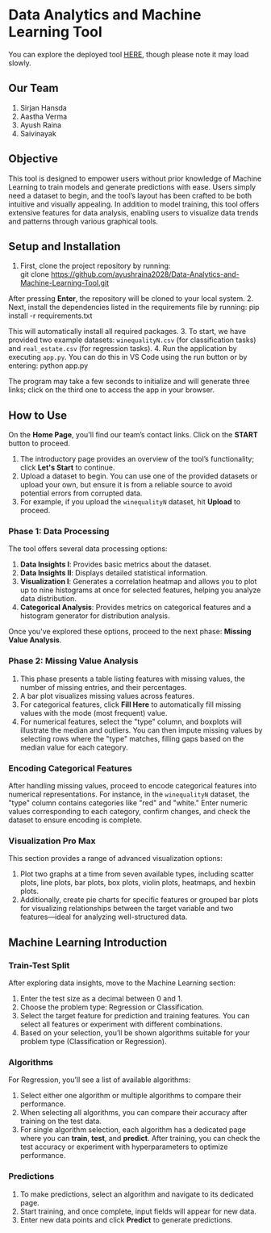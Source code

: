 # Data Analytics and Machine Learning Tool

You can explore the deployed tool [HERE](https://automaticmltool.onrender.com/), though please note it may load slowly.

## Our Team
1. Sirjan Hansda
2. Aastha Verma
3. Ayush Raina
4. Saivinayak

## Objective
This tool is designed to empower users without prior knowledge of Machine Learning to train models and generate predictions with ease. Users simply need a dataset to begin, and the tool’s layout has been crafted to be both intuitive and visually appealing. In addition to model training, this tool offers extensive features for data analysis, enabling users to visualize data trends and patterns through various graphical tools.

## Setup and Installation
1. First, clone the project repository by running:  
git clone https://github.com/ayushraina2028/Data-Analytics-and-Machine-Learning-Tool.git

After pressing **Enter**, the repository will be cloned to your local system.
2. Next, install the dependencies listed in the requirements file by running:
pip install -r requirements.txt

This will automatically install all required packages.
3. To start, we have provided two example datasets: `winequalityN.csv` (for classification tasks) and `real_estate.csv` (for regression tasks).
4. Run the application by executing `app.py`. You can do this in VS Code using the run button or by entering:
python app.py

The program may take a few seconds to initialize and will generate three links; click on the third one to access the app in your browser.

## How to Use
On the **Home Page**, you'll find our team’s contact links. Click on the **START** button to proceed.

1. The introductory page provides an overview of the tool’s functionality; click **Let's Start** to continue.
2. Upload a dataset to begin. You can use one of the provided datasets or upload your own, but ensure it is from a reliable source to avoid potential errors from corrupted data.
3. For example, if you upload the `winequalityN` dataset, hit **Upload** to proceed.

### Phase 1: Data Processing
The tool offers several data processing options:
1. **Data Insights I**: Provides basic metrics about the dataset.
2. **Data Insights II**: Displays detailed statistical information.
3. **Visualization I**: Generates a correlation heatmap and allows you to plot up to nine histograms at once for selected features, helping you analyze data distribution.
4. **Categorical Analysis**: Provides metrics on categorical features and a histogram generator for distribution analysis.

Once you've explored these options, proceed to the next phase: **Missing Value Analysis**.

### Phase 2: Missing Value Analysis
1. This phase presents a table listing features with missing values, the number of missing entries, and their percentages.
2. A bar plot visualizes missing values across features.
3. For categorical features, click **Fill Here** to automatically fill missing values with the mode (most frequent) value.
4. For numerical features, select the "type" column, and boxplots will illustrate the median and outliers. You can then impute missing values by selecting rows where the "type" matches, filling gaps based on the median value for each category.

### Encoding Categorical Features
After handling missing values, proceed to encode categorical features into numerical representations. For instance, in the `winequalityN` dataset, the "type" column contains categories like "red" and "white." Enter numeric values corresponding to each category, confirm changes, and check the dataset to ensure encoding is complete.

### Visualization Pro Max
This section provides a range of advanced visualization options:
1. Plot two graphs at a time from seven available types, including scatter plots, line plots, bar plots, box plots, violin plots, heatmaps, and hexbin plots.
2. Additionally, create pie charts for specific features or grouped bar plots for visualizing relationships between the target variable and two features—ideal for analyzing well-structured data.

## Machine Learning Introduction

### Train-Test Split
After exploring data insights, move to the Machine Learning section:
1. Enter the test size as a decimal between 0 and 1.
2. Choose the problem type: Regression or Classification.
3. Select the target feature for prediction and training features. You can select all features or experiment with different combinations.
4. Based on your selection, you’ll be shown algorithms suitable for your problem type (Classification or Regression).

### Algorithms
For Regression, you’ll see a list of available algorithms:
1. Select either one algorithm or multiple algorithms to compare their performance.
2. When selecting all algorithms, you can compare their accuracy after training on the test data.
3. For single algorithm selection, each algorithm has a dedicated page where you can **train**, **test**, and **predict**. After training, you can check the test accuracy or experiment with hyperparameters to optimize performance.

### Predictions
1. To make predictions, select an algorithm and navigate to its dedicated page.
2. Start training, and once complete, input fields will appear for new data.
3. Enter new data points and click **Predict** to generate predictions.

